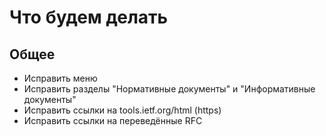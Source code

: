 # Что будем делать

## Общее
- Исправить меню
- Исправить разделы "Нормативные документы" и "Информативные документы"
- Исправить ссылки на tools.ietf.org/html (https)
- Исправить ссылки на переведённые RFC
